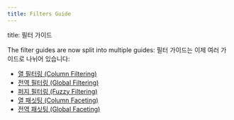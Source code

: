 ```yaml
---
title: Filters Guide
---
```

title: 필터 가이드

<!-- Deprecated -->
<!-- 사용 중단됨 -->

The filter guides are now split into multiple guides:
필터 가이드는 이제 여러 가이드로 나뉘어 있습니다:

- [열 필터링 (Column Filtering)](../column-filtering)
- [전역 필터링 (Global Filtering)](../global-filtering)
- [퍼지 필터링 (Fuzzy Filtering)](../fuzzy-filtering)
- [열 패싯팅 (Column Faceting)](../column-faceting)
- [전역 패싯팅 (Global Faceting)](../global-faceting)